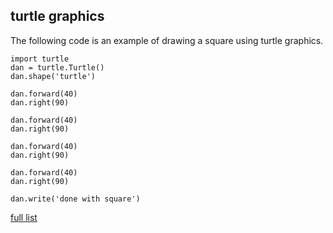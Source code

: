 ## turtle graphics
The following code is an example of drawing a square using turtle graphics.

```
import turtle
dan = turtle.Turtle()
dan.shape('turtle')

dan.forward(40)
dan.right(90)

dan.forward(40)
dan.right(90)

dan.forward(40)
dan.right(90)

dan.forward(40)
dan.right(90)
   
dan.write('done with square')
```

[full list](https://trinket.io/docs/python)